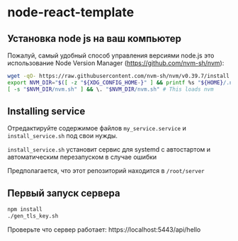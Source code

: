 # node-react-template

## Установка node js на ваш компьютер

Пожалуй, самый удобный способ управления версиями node.js это использование Node Version Manager (https://github.com/nvm-sh/nvm):

```bash
wget -qO- https://raw.githubusercontent.com/nvm-sh/nvm/v0.39.7/install.sh | bash
export NVM_DIR="$([ -z "${XDG_CONFIG_HOME-}" ] && printf %s "${HOME}/.nvm" || printf %s "${XDG_CONFIG_HOME}/nvm")"
[ -s "$NVM_DIR/nvm.sh" ] && \. "$NVM_DIR/nvm.sh" # This loads nvm
```


## Installing service
Отредактируйте содержимое файлов `my_service.service` и `install_service.sh` под свои нужды.

`install_service.sh` установит сервис для systemd с автостартом и автоматическим перезапуском в случае ошибки

Предполагается, что этот репозиторий находится в `/root/server`

## Первый запуск сервера
```bash
npm install
./gen_tls_key.sh
```
Проверьте что сервер работает: https://localhost:5443/api/hello